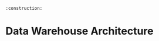 ```admonish warning title="Page under construction"
:construction:
```

# Data Warehouse Architecture
